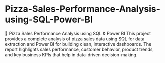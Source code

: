 # Pizza-Sales-Performance-Analysis-using-SQL-Power-BI
🍕 Pizza Sales Performance Analysis using SQL &amp; Power BI  This project provides a complete analysis of pizza sales data using SQL for data extraction and Power BI for building clean, interactive dashboards. The report highlights sales performance, customer behavior, product trends, and key business KPIs that help in data-driven decision-making.
